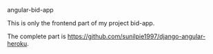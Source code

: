 angular-bid-app

This is only the frontend part of my project bid-app.

The complete part is https://github.com/sunilpie1997/django-angular-heroku.
